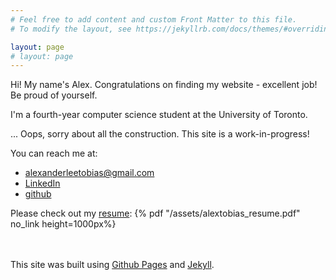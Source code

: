```yaml
---
# Feel free to add content and custom Front Matter to this file.
# To modify the layout, see https://jekyllrb.com/docs/themes/#overriding-theme-defaults

layout: page
# layout: page
---
```

Hi! My name's Alex. Congratulations on finding my website - excellent job! Be proud of yourself.

I'm a fourth-year computer science student at the University of Toronto.

... Oops, sorry about all the construction. This site is a work-in-progress!

You can reach me at:

- alexanderleetobias@gmail.com
- [LinkedIn](https://www.linkedin.com/in/alextobias/)
- [github](https://github.com/alextobias)

Please check out my [resume](/resume):
{% pdf "/assets/alextobias_resume.pdf" no_link height=1000px%}

<br><br>
This site was built using [Github Pages](https://docs.github.com/en/pages) and [Jekyll](https://jekyllrb.com/).